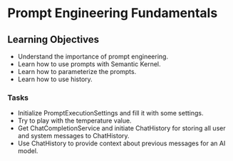 # Prompt Engineering Fundamentals 

## Learning Objectives
- Understand the importance of prompt engineering.
- Learn how to use prompts with Semantic Kernel.
- Learn how to parameterize the prompts.
- Learn how to use history.

### Tasks
- Initialize PromptExecutionSettings and fill it with some settings.
- Try to play with the temperature value.
- Get ChatCompletionService and initiate ChatHistory for storing all user and system messages to ChatHistory.
- Use ChatHistory to provide context about previous messages for an AI model.

